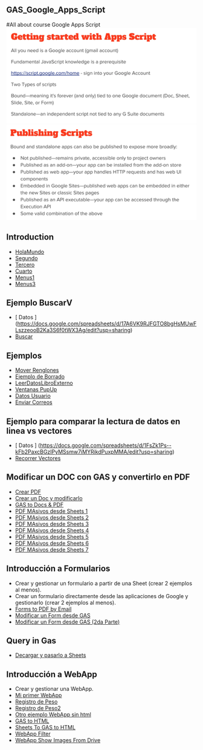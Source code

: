 ## GAS_Google_Apps_Script
#All about course Google Apps Script
![alt text](./images/appscript01.png)
![alt text](./images/appscript02.png)
## Introduction
* [  HolaMundo  ](./codes/HolaMundo.gs) 
* [  Segundo  ](./codes/Segundo.gs) 
* [  Tercero  ](./codes/Tercero.gs)
* [  Cuarto  ](./codes/Cuarto.gs)
* [  Menus1  ](./codes/Menus1.gs)
* [  Menus3  ](./codes/Menus3.gs)

## Ejemplo BuscarV
* [  Datos  ] (https://docs.google.com/spreadsheets/d/17A6VK9RJFGTO8bgHsMUwFLszzeooB2Ka3S6f0tWX3Ag/edit?usp=sharing)
* [ Buscar  ](./codes/Buscar.gs)

## Ejemplos
* [ Mover Renglones  ](./codes/MoverRenglones.gs)
* [ Ejemplo de Borrado  ](./codes/Borrado.gs)
* [ LeerDatosLibroExterno  ](./codes/LeerDatosExternos.gs )
* [ Ventanas PupUp  ](./codes/VentanasPopUp.gs )
* [ Datos Usuario  ](./codes/DatosUsuario.gs )
* [ Enviar Correos  ](./codes/EnviarCorreo.gs )

## Ejemplo para comparar la lectura de datos en linea vs vectores
* [  Datos  ] (https://docs.google.com/spreadsheets/d/1FsZk1Ps--kFb2PaxcBGzIPyMSsmw7iMYRikdPuxpMMA/edit?usp=sharing)
* [ Recorrer Vectores  ](./codes/RecorrerVectores.gs )


## Modificar un DOC con GAS y convertirlo en PDF
* [ Crear PDF ](./codes/CrearPDF.gs )
* [ Crear un Doc y modificarlo  ](./codes/CreateUpdate.gs )
* [ GAS to Docs & PDF  ](./codes/Gas_Doc_Pdf.gs )
* [ PDF MAsivos desde Sheets 1  ](./codes/Pdfs_Masivos1.gs )
* [ PDF MAsivos desde Sheets 2  ](./codes/Pdfs_Masivos2.gs )
* [ PDF MAsivos desde Sheets 3  ](./codes/Pdfs_Masivos3.gs )
* [ PDF MAsivos desde Sheets 4  ](./codes/Pdfs_Masivos4.gs )
* [ PDF MAsivos desde Sheets 5  ](./codes/Pdfs_Masivos5.gs )
* [ PDF MAsivos desde Sheets 6  ](./codes/Pdfs_Masivos6.gs )
* [ PDF MAsivos desde Sheets 7  ](./codes/Pdfs_Masivos7.gs )


## Introducción a Formularios
* Crear y gestionar un formulario a partir de una Sheet (crear 2 ejemplos al menos).
* Crear un formulario directamente desde las aplicaciones de Google y gestionarlo (crear 2 ejemplos al menos).
* [ Forms to PDF by Email  ](./codes/Forsm_PDF_Email.gs )
* [ Modificar un Form desde GAS ](./codes/modificarFormDesdeSheets.gs )
* [ Modificar un Form desde GAS (2da Parte) ](./codes/parte2.md )

## Query in Gas
* [ Decargar y pasarlo a Sheets ](https://letterhub.com/wp-content/uploads/2018/03/50-contacts.csv)


## Introducción a WebApp
* Crear y gestionar una WebApp.
* [ Mi primer WebApp ](./codes/miprimerWebapp.gs )
* [ Registro de Peso ](./codes/registroPeso.gs )
* [ Registro de Peso2 ](./codes/registroPeso2.gs )
* [ Otro ejemplo WebApp sin html ](./codes/Webapp2.gs )
* [ GAS to HTML ](./codes/gasToHtml.gs )
* [ Sheets To GAS to HTML ](./codes/ShhetsToGasToHtml.gs )
* [ WebApp Filter ](./codes/WebAppFilters.gs )
* [ WebApp Show Images From Drive ](./codes/ShowImages.gs )



